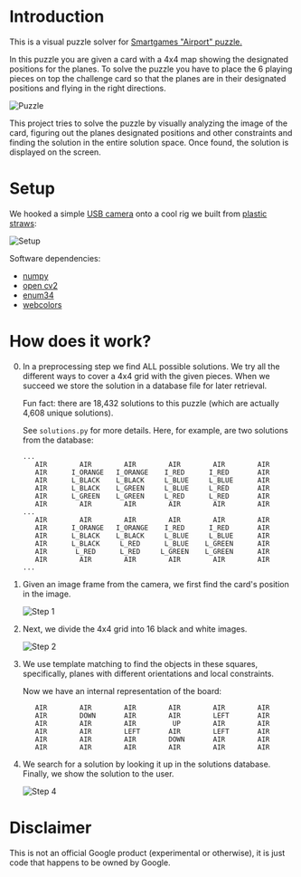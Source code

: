 # Introduction
This is a visual puzzle solver for [Smartgames "Airport" puzzle.](http://www.smartgames.eu/en/smartgames/airport)

In this puzzle you are given a card with a 4x4 map showing the designated positions for the planes.
To solve the puzzle you have to place the 6 playing pieces on top the challenge card so that the planes
are in their designated positions and flying in the right directions.

![Puzzle](https://i.imgur.com/1lR4ZiO.jpg)

This project tries to solve the puzzle by visually analyzing the image of the card,
figuring out the planes designated positions and other constraints and finding the solution in the entire solution space.
Once found, the solution is displayed on the screen.


# Setup
We hooked a simple [USB camera](http://www.dx.com/p/no-drive-mini-usb-camera-for-raspberry-pi-black-408731) onto a cool rig we built from [plastic straws](http://www.amazon.com/Welecom-Plastic-Straw-Building-Blocks/dp/B01ASICG78):

![Setup](https://i.imgur.com/W2PP0dv.png)

Software dependencies:

* [numpy](https://pypi.python.org/pypi/numpy)
* [open cv2](http://opencv.org/)
* [enum34](https://pypi.python.org/pypi/enum34)
* [webcolors](https://pypi.python.org/pypi/webcolors)

# How does it work?
0.  In a preprocessing step we find ALL possible solutions. We try all the different ways to cover a 4x4 grid with the given pieces.
    When we succeed we store the solution in a database file for later retrieval.

    Fun fact: there are 18,432 solutions to this puzzle (which are actually 4,608 unique solutions).

    See `solutions.py` for more details. Here, for example, are two solutions from the database:

    ```
    ...
       AIR        AIR        AIR        AIR        AIR        AIR
       AIR      I_ORANGE   I_ORANGE    I_RED      I_RED       AIR
       AIR      L_BLACK    L_BLACK     L_BLUE     L_BLUE      AIR
       AIR      L_BLACK    L_GREEN     L_BLUE     L_RED       AIR
       AIR      L_GREEN    L_GREEN     L_RED      L_RED       AIR
       AIR        AIR        AIR        AIR        AIR        AIR
    ...
       AIR        AIR        AIR        AIR        AIR        AIR
       AIR      I_ORANGE   I_ORANGE    I_RED      I_RED       AIR
       AIR      L_BLACK    L_BLACK     L_BLUE     L_BLUE      AIR
       AIR      L_BLACK     L_RED      L_BLUE    L_GREEN      AIR
       AIR       L_RED      L_RED     L_GREEN    L_GREEN      AIR
       AIR        AIR        AIR        AIR        AIR        AIR
    ...
    ```


1.  Given an image frame from the camera, we first find the card's position in the image.

    ![Step 1](https://i.imgur.com/4MYaATp.jpg)


2.  Next, we divide the 4x4 grid into 16 black and white images.

    ![Step 2](https://i.imgur.com/SofbtJl.png)


3.  We use template matching to find the objects in these squares, specifically, planes with different orientations and local constraints.

    Now we have an internal representation of the board:

    ```
       AIR        AIR        AIR        AIR        AIR        AIR
       AIR        DOWN       AIR        AIR        LEFT       AIR
       AIR        AIR        AIR         UP        AIR        AIR
       AIR        AIR        LEFT       AIR        LEFT       AIR
       AIR        AIR        AIR        DOWN       AIR        AIR
       AIR        AIR        AIR        AIR        AIR        AIR
    ```

4.  We search for a solution by looking it up in the solutions database. Finally, we show the solution to the user.

    ![Step 4](https://i.imgur.com/rH8AIjU.png)


# Disclaimer
This is not an official Google product (experimental or otherwise), it is just code that happens to be owned by Google.
